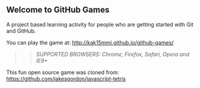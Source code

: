 ## Welcome to GitHub Games

A project based learning activity for people who are getting started with Git and GitHub.

You can play the game at: http://kak15mmi.github.io/github-games/

>> _*SUPPORTED BROWSERS*: Chrome, Firefox, Safari, Opera and IE9+_

This fun open source game was cloned from: https://github.com/jakesgordon/javascript-tetris
